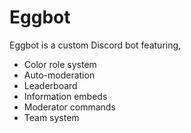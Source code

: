 # Eggbot

Eggbot is a custom Discord bot featuring,
- Color role system
- Auto-moderation
- Leaderboard 
- Information embeds
- Moderator commands
- Team system
